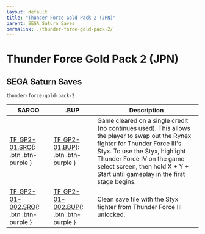 ```yaml
---
layout: default
title: "Thunder Force Gold Pack 2 (JPN)"
parent: SEGA Saturn Saves
permalink: ./thunder-force-gold-pack-2/
---
```

# Thunder Force Gold Pack 2 (JPN)

## SEGA Saturn Saves

`thunder-force-gold-pack-2`

| SAROO | .BUP | Description |
|------|----------|-------------|
| [TF_GP2-01.SRO](TF_GP2-01.SRO){: .btn .btn-purple } | [TF_GP2-01.BUP](TF_GP2-01.BUP){: .btn .btn-purple } | Game cleared on a single credit (no continues used). This allows the player to swap out the Rynex fighter for Thunder Force III's Styx. To use the Styx, highlight Thunder Force IV on the game select screen, then hold X + Y + Start until gameplay in the first stage begins. |
| [TF_GP2-01-002.SRO](TF_GP2-01-002.SRO){: .btn .btn-purple } | [TF_GP2-01-002.BUP](TF_GP2-01-002.BUP){: .btn .btn-purple } | Clean save file with the Styx fighter from Thunder Force III unlocked. |
